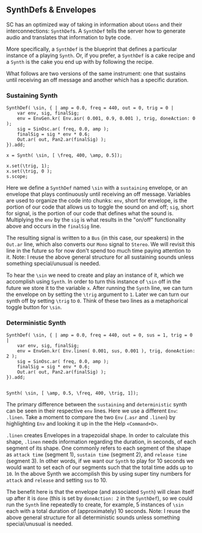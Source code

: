 ## SynthDefs & Envelopes

SC has an optimized way of taking in information about `UGens` and their interconnections: `SynthDef`s. A `SynthDef` tells the server how to generate audio and translates that information to byte code.

More specifically, a `SynthDef` is the blueprint that defines a particular instance of a playing `Synth`. Or, if you prefer, a `SynthDef` is a cake recipe and a `Synth` is the cake you end up with by following the recipe.

What follows are two versions of the same instrument: one that sustains until receiving an off message and another which has a specific duration.

### Sustaining Synth

```python3
SynthDef( \sin,	{ | amp = 0.0, freq = 440, out = 0, trig = 0 |
	var env, sig, finalSig;
	env = EnvGen.kr( Env.asr( 0.001, 0.9, 0.001 ), trig, doneAction: 0 );
	sig = SinOsc.ar( freq, 0.0, amp );
	finalSig = sig * env * 0.6;
	Out.ar( out, Pan2.ar(finalSig) );
}).add;

x = Synth( \sin, [ \freq, 400, \amp, 0.5]);

x.set(\trig, 1);
x.set(\trig, 0 );
s.scope;
```

Here we define a `SynthDef` named `\sin` with a `sustaining` envelope, or an envelope that plays continuously until receiving an off message. Variables are used to organize the code into chunks: `env`, short for envelope, is the portion of our code that allows us to toggle the sound on and off; `sig`, short for signal, is the portion of our code that defines what the sound is.  Multiplying the `env` by the `sig` is what results in the "on/off" functionality above and occurs in the `finalSig` line.

The resulting signal is written to a `Bus` (in this case, our speakers) in the `Out.ar` line, which also converts our `Mono` signal to `Stereo`. We will revisit this line in the future so for now don't spend too much time paying attention to it. Note: I reuse the above general structure for all sustaining sounds unless something special/unusual is needed.

To hear the `\sin` we need to create and play an instance of it, which we accomplish using `Synth`. In order to turn this instance of `\sin` off in the future we store it to the variable `x`. After running the `Synth` line, we can turn the envelope on by setting the `\trig` argument to `1`. Later we can turn our synth off by setting `\trig` to `0`. Think of these two lines as a metaphorical toggle button for `\sin`.


### Deterministic Synth

```python3
SynthDef( \sin,	{ | amp = 0.0, freq = 440, out = 0, sus = 1, trig = 0 |
	var env, sig, finalSig;
	env = EnvGen.kr( Env.linen( 0.001, sus, 0.001 ), trig, doneAction: 2 );
	sig = SinOsc.ar( freq, 0.0, amp );
	finalSig = sig * env * 0.6;
	Out.ar( out, Pan2.ar(finalSig) );
}).add;


Synth( \sin, [ \amp, 0.5, \freq, 400, \trig, 1]);

```

The primary difference between the `sustaining` and `deterministic` synth can be seen in their respective `env` lines. Here we use a different `Env`: `.linen`. Take a moment to compare the two `Env` (`.asr` and `.linen`) by highlighting `Env` and looking it up in the the Help `<Command+D>`.

`.linen` creates Envelopes in a trapezoidal shape. In order to calculate this shape, `.linen` needs information regarding the duration, in seconds, of each segment of its shape. One commonly refers to each segment of the shape as `attack time` (segment 1), `sustain time` (segment 2), and `release time` (segment 3). In other words, if we want our `Synth` to play for 10 seconds we would want to set each of our segments such that the total time adds up to `10`. In the above Synth we accomplish this by using super tiny numbers for `attack` and `release` and setting `sus` to 10.

The benefit here is that the envelope (and associated `Synth`) will clean itself up after it is `done` (this is set by `doneAction: 2` in the `SynthDef`), so we could run the `Synth` line repeatedly to create, for example, 5 instances of `\sin` each with a total duration of (approximately) 10 seconds. Note: I reuse the above general structure for all deterministic sounds unless something special/unusual is needed.
